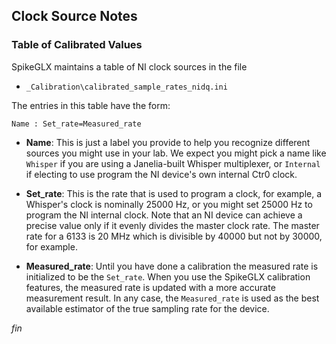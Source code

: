 ## Clock Source Notes

### Table of Calibrated Values

SpikeGLX maintains a table of NI clock sources in the file

* `_Calibration\calibrated_sample_rates_nidq.ini`

The entries in this table have the form:

```
Name : Set_rate=Measured_rate
```

* **Name**: This is just a label you provide to help you recognize
different sources you might use in your lab. We expect you might
pick a name like `Whisper` if you are using a Janelia-built
Whisper multiplexer, or `Internal` if electing to use program
the NI device's own internal Ctr0 clock.

* **Set_rate**: This is the rate that is used to program a clock,
for example, a Whisper's clock is nominally 25000 Hz, or you
might set 25000 Hz to program the NI internal clock. Note that an NI
device can achieve a precise value only if it evenly divides the master
clock rate. The master rate for a 6133 is 20 MHz which is divisible by
40000 but not by 30000, for example.

* **Measured_rate**: Until you have done a calibration the measured rate
is initialized to be the `Set_rate`. When you use the SpikeGLX calibration
features, the measured rate is updated with a more accurate measurement
result. In any case, the `Measured_rate` is used as the best available
estimator of the true sampling rate for the device.


_fin_

